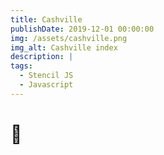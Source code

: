 ```yaml
---
title: Cashville
publishDate: 2019-12-01 00:00:00
img: /assets/cashville.png
img_alt: Cashville index
description: |
tags:
  - Stencil JS
  - Javascript
---
```


# 🚧
